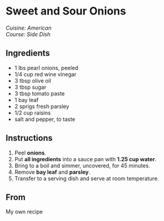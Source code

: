 # Sweet and Sour Onions

_Cuisine:  American_<br />
_Course:  Side Dish_

## Ingredients

- 1 lbs pearl onions, peeled
- 1/4 cup red wine vinegar
- 3 tbsp olive oil
- 3 tbsp sugar
- 3 tbsp tomato paste
- 1 bay leaf
- 2 sprigs fresh parsley
- 1/2 cup raisins
- salt and pepper, to taste

## Instructions

1. Peel **onions**.
1. Put **all ingredients** into a sauce pan with **1.25 cup water**.
1. Bring to a boil and simmer, uncovered, for 45 minutes.
1. Remove **bay leaf** and **parsley**.
1. Transfer to a serving dish and serve at room temperature.

## From

My own recipe